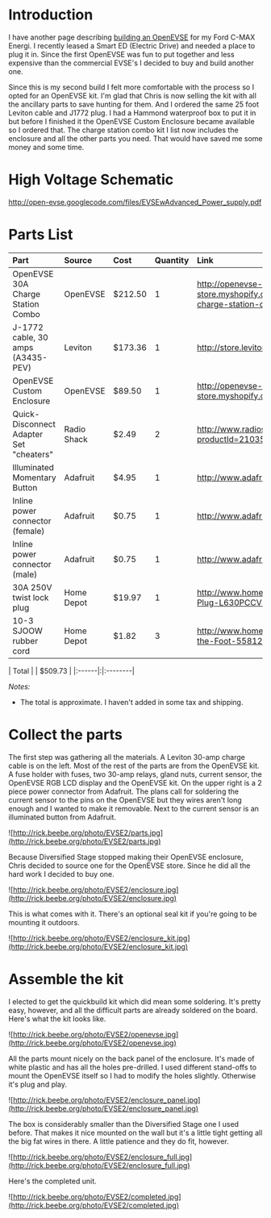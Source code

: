 # Introduction #
I have another page describing [building an OpenEVSE](EVSE_by_rbeebe.md) for my Ford C-MAX Energi. I recently leased a Smart ED (Electric Drive) and needed a place to plug it in. Since the first OpenEVSE was fun to put together and less expensive than the commercial EVSE's I decided to buy and build another one.

Since this is my second build I felt more comfortable with the process so I opted for an OpenEVSE kit. I'm glad that Chris is now selling the kit with all the ancillary parts to save hunting for them. And I ordered the same 25 foot Leviton cable and J1772 plug. I had a Hammond waterproof box to put it in but before I finished it the OpenEVSE Custom Enclosure became available so I ordered that. The charge station combo kit I list now includes the enclosure and all the other parts you need. That would have saved me some money and some time.

# High Voltage Schematic #
http://open-evse.googlecode.com/files/EVSEwAdvanced_Power_supply.pdf


# Parts List #
| **Part** | **Source** | **Cost** | **Quantity** | **Link** |
|:---------|:-----------|:---------|:-------------|:---------|
| OpenEVSE 30A Charge Station Combo | OpenEVSE | $212.50 | 1 | http://openevse-store.myshopify.com/collections/frontpage/products/openevse-30a-charge-station-combo |
| J-1772 cable, 30 amps (A3435-PEV) | Leviton |   $173.36  | 1 | http://store.leviton.com/dp/B00912OT00#.UD18QGjEV68 |
| OpenEVSE Custom Enclosure | OpenEVSE | $89.50 | 1 | http://openevse-store.myshopify.com/collections/frontpage/products/custom-enclosure |
| Quick-Disconnect Adapter Set "cheaters" | Radio Shack | $2.49 | 2 | http://www.radioshack.com/product/index.jsp?productId=2103503&filterName=Cable+type&filterValue=Quick+disconnects |
| Illuminated Momentary Button | Adafruit | $4.95 | 1 | http://www.adafruit.com/products/481|
| Inline power connector (female) | Adafruit | $0.75 | 1 | http://www.adafruit.com/products/318|
| Inline power connector (male) | Adafruit | $0.75 | 1 | http://www.adafruit.com/products/310|
| 30A 250V twist lock plug | Home Depot | $19.97 | 1 | http://www.homedepot.com/p/Pass-Seymour-30-Amp-250-Volt-Locking-Plug-L630PCCV3/100114938 |
| 10-3 SJOOW rubber cord | Home Depot | $1.82 | 3 | http://www.homedepot.com/p/Southwire-10-3-SJOOW-Black-300V-By-the-Foot-55812599/204633009 |

| Total | | $509.73 |
|:------|:|:--------|

_Notes:_

  * The total is approximate. I haven't added in some tax and shipping.

# Collect the parts #

The first step was gathering all the materials. A Leviton 30-amp charge cable is on the left. Most of the rest of the parts are from the OpenEVSE kit. A fuse holder with fuses, two 30-amp relays, gland nuts, current sensor, the OpenEVSE RGB LCD display and the OpenEVSE kit. On the upper right is a 2 piece power connector from Adafruit. The plans call for soldering the current sensor to the pins on the OpenEVSE but they wires aren't long enough and I wanted to make it removable. Next to the current sensor is an illuminated button from Adafruit.

![http://rick.beebe.org/photo/EVSE2/parts.jpg](http://rick.beebe.org/photo/EVSE2/parts.jpg)

Because Diversified Stage stopped making their OpenEVSE enclosure, Chris decided to source one for the OpenEVSE store. Since he did all the hard work I decided to buy one.

![http://rick.beebe.org/photo/EVSE2/enclosure.jpg](http://rick.beebe.org/photo/EVSE2/enclosure.jpg)

This is what comes with it. There's an optional seal kit if you're going to be mounting it outdoors.

![http://rick.beebe.org/photo/EVSE2/enclosure_kit.jpg](http://rick.beebe.org/photo/EVSE2/enclosure_kit.jpg)

# Assemble the kit #

I elected to get the quickbuild kit which did mean some soldering. It's pretty easy, however, and all the difficult parts are already soldered on the board. Here's what the kit looks like.

![http://rick.beebe.org/photo/EVSE2/openevse.jpg](http://rick.beebe.org/photo/EVSE2/openevse.jpg)

All the parts mount nicely on the back panel of the enclosure. It's made of white plastic and has all the holes pre-drilled. I used different stand-offs to mount the OpenEVSE itself so I had to modify the holes slightly. Otherwise it's plug and play.

![http://rick.beebe.org/photo/EVSE2/enclosure_panel.jpg](http://rick.beebe.org/photo/EVSE2/enclosure_panel.jpg)

The box is considerably smaller than the Diversified Stage one I used before. That makes it nice mounted on the wall but it's a little tight getting all the big fat wires in there. A little patience and they do fit, however.

![http://rick.beebe.org/photo/EVSE2/enclosure_full.jpg](http://rick.beebe.org/photo/EVSE2/enclosure_full.jpg)

Here's the completed unit.

![http://rick.beebe.org/photo/EVSE2/completed.jpg](http://rick.beebe.org/photo/EVSE2/completed.jpg)
